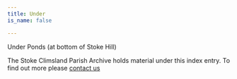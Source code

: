 ```yaml
---
title: Under
is_name: false

---
```


Under Ponds (at bottom of Stoke Hill)


The Stoke Climsland Parish Archive holds material under this index entry. To find out more please [contact us](/contact/)
